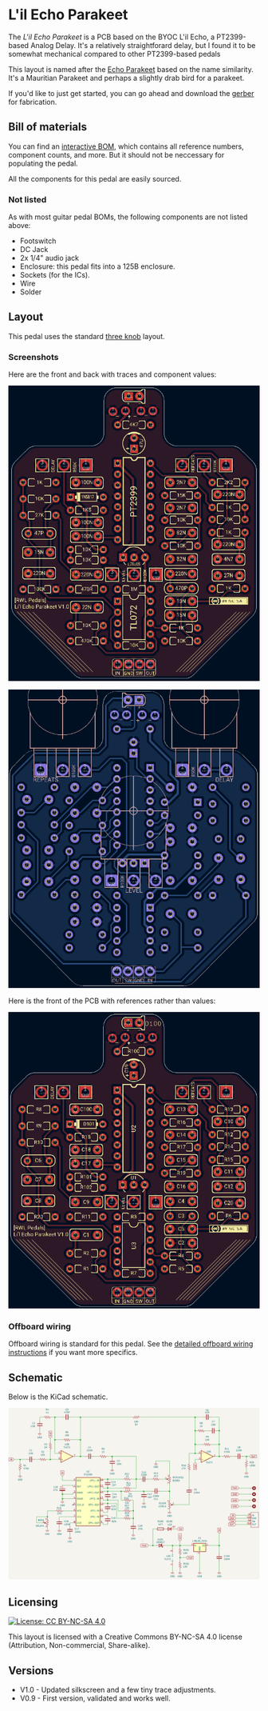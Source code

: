 # L'il Echo Parakeet

The *L'il Echo Parakeet* is a PCB based on the BYOC L'il Echo, a PT2399-based Analog Delay. It's a relatively straightforard delay, but I found it to be somewhat mechanical compared to other PT2399-based pedals

This layout is named after the [Echo Parakeet](https://ebird.org/species/rempar) based on the name similarity. It's a Mauritian Parakeet and perhaps a slightly drab bird for a parakeet.

If you'd like to just get started, you can go ahead and download the [gerber](https://github.com/RWLPedal/music-pcbs/raw/refs/heads/main/LilEchoParakeet/LilEchoParaakeet.zip) for fabrication.

## Bill of materials

You can find an [interactive BOM](https://html-preview.github.io/?url=https://github.com/RWLPedal/music-pcbs/blob/main/LilEchoParakeet/interactive_bom.html), which contains all reference numbers, component counts, and more. But it should not be neccessary for populating the pedal.

All the components for this pedal are easily sourced.

### Not listed

As with most guitar pedal BOMs, the following components are not listed above:

* Footswitch
* DC Jack
* 2x 1/4" audio jack
* Enclosure: this pedal fits into a 125B enclosure.
* Sockets (for the ICs).
* Wire
* Solder

## Layout

This pedal uses the standard [three knob](https://github.com/RWLPedal/music-pcbs/blob/main/instructions/DRILLING.md) layout.

### Screenshots

Here are the front and back with traces and component values:

![Screenshot of the front of the PCB](images/pcb_front.png?raw=true)

![Screenshot of the back of the PCB](images/pcb_back.png?raw=true)

Here is the front of the PCB with references rather than values:

![Screenshot of the front of the PCB with references](images/pcb_references.png?raw=true)

### Offboard wiring

Offboard wiring is standard for this pedal. See the [detailed offboard wiring instructions](https://github.com/RWLPedal/music-pcbs/blob/main/instructions/WIRING.md) if you want more specifics.

## Schematic

Below is the KiCad schematic.

![Screenshot of the circuit's schematic](images/schematic.png?raw=true)

## Licensing

[![License: CC BY-NC-SA 4.0](https://licensebuttons.net/l/by-nc-sa/4.0/80x15.png)](https://creativecommons.org/licenses/by-nc-sa/4.0/)

This layout is licensed with a Creative Commons BY-NC-SA 4.0 license (Attribution, Non-commercial, Share-alike).

## Versions

* V1.0 - Updated silkscreen and a few tiny trace adjustments.
* V0.9 - First version, validated and works well.